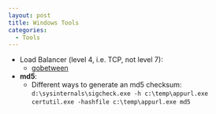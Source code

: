 ```yaml
---
layout: post
title: Windows Tools
categories:
  - Tools
---
```

* Load Balancer (level 4, i.e. TCP, not level 7):  
  * [gobetween](http://gobetween.io/)  
* **md5**:  
  * Different ways to generate an md5 checksum:  
  `d:\sysinternals\sigcheck.exe -h c:\temp\appurl.exe`    
  `certutil.exe -hashfile c:\temp\appurl.exe md5`   
